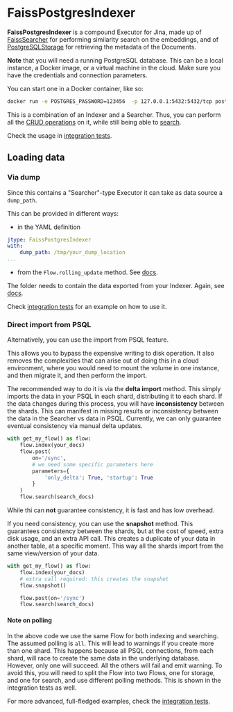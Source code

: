 # FaissPostgresIndexer

**FaissPostgresIndexer** is a compound Executor for Jina, made up of [FaissSearcher](https://hub.jina.ai/executor/gilkzt3f) for performing similarity search on the embeddings, and of [PostgreSQLStorage](https://hub.jina.ai/executor/d45rawx6) for retrieving the metadata of the Documents.

**Note** that you will need a running PostgreSQL database. This can be a local instance, a Docker image, or a virtual machine in the cloud. Make sure you have the credentials and connection parameters.

You can start one in a Docker container, like so: 

```bash
docker run -e POSTGRES_PASSWORD=123456  -p 127.0.0.1:5432:5432/tcp postgres:13.2 
```

This is a combination of an Indexer and a Searcher. Thus, you can perform all the [CRUD operations](https://docs.jina.ai/advanced/experimental/indexers/#crud-operations-and-the-executor-endpoints) on it, while still being able to [search](https://docs.jina.ai/advanced/experimental/indexers/#crud-operations-and-the-executor-endpoints).

Check the usage in [integration tests](../../../../../tests/integration/psql_import/test_import_psql.py).

## Loading data

### Via dump

Since this contains a "Searcher"-type Executor it can take as data source a `dump_path`. 

This can be provided in different ways:

- in the YAML definition

```yaml
jtype: FaissPostgresIndexer
with:
    dump_path: /tmp/your_dump_location
...
```

- from the `Flow.rolling_update` method. See [docs](https://docs.jina.ai/advanced/experimental/indexers/).

The folder needs to contain the data exported from your Indexer. Again, see [docs](https://docs.jina.ai/advanced/experimental/indexers/).

Check [integration tests](https://github.com/jina-ai/executors/tree/main/tests/integration/psql_dump_reload) for an example on how to use it.

### Direct import from PSQL

Alternatively, you can use the import from PSQL feature. 

This allows you to bypass the expensive writing to disk operation. It also removes the complexities that can arise out of doing this in a cloud environment, where you would need to mount the volume in one instance, and then migrate it, and then perform the import. 

The recommended way to do it is via the **delta import** method. This simply imports the data in your PSQL in each shard, distributing it to each shard. If the data changes during this process, you will have **inconsistency** between the shards. This can manifest in missing results or inconsistency between the data in the Searcher vs data in PSQL. Currently, we can only guarantee eventual consistency via manual delta updates.

```python
with get_my_flow() as flow:
    flow.index(your_docs)
    flow.post(
        on='/sync',
        # we need some specific parameters here
        parameters={
            'only_delta': True, 'startup': True
        }
    )
    flow.search(search_docs)
```

While thi can **not** guarantee consistency, it is fast and has low overhead. 

If you need consistency, you can use the **snapshot** method. This guarantees consistency between the shards, but at the cost of speed, extra disk usage, and an extra API call. This creates a duplicate of your data in another table, at a specific moment. This way all the shards import from the same view/version of your data.

```python
with get_my_flow() as flow:
    flow.index(your_docs)
    # extra call required: this creates the snapshot
    flow.snapshot()

    flow.post(on='/sync')
    flow.search(search_docs)
```

#### Note on polling

In the above code we use the same Flow for both indexing and searching. The assumed polling is `all`. This will lead to warnings if you create more than one shard. This happens because all PSQL connections, from each shard, will race to create the same data in the underlying database. However, only one will succeed. All the others will fail and emit warning. To avoid this, you will need to split the Flow into two Flows, one for storage, and one for search, and use different polling methods. This is shown in the integration tests as well. 

For more advanced, full-fledged examples, check the [integration tests](https://github.com/jina-ai/executors/tree/main/tests/integration/psql_import).

<!-- version=v0.1 -->

